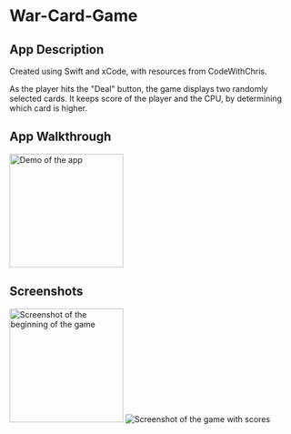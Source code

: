 # War-Card-Game

## App Description
Created using Swift and xCode, with resources from CodeWithChris. 

As the player hits the "Deal" button, the game displays two randomly selected cards. It keeps score of the player and the CPU, by determining which card is higher. 

## App Walkthrough
<img src= "http://g.recordit.co/DiJ1kPBKYB.gif" width=200 alt="Demo of the app">

## Screenshots
<img src= "https://raw.github.com/nitisha-b/War-Card-Game/master/Screenshot1.png" width=200 alt="Screenshot of the beginning of the game"> <img src="https://raw.github.com/nitisha-b/War-Card-Game/master/Screenshot2.png" alt="Screenshot of the game with scores">

